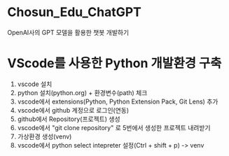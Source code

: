 # Chosun_Edu_ChatGPT
OpenAI사의 GPT 모델을 활용한 챗봇 개발하기

# VScode를 사용한 Python 개발환경 구축
 1. vscode 설치
 2. python 설치(python.org) + 환경변수(path) 체크
 3. vscode에서 extensions(Python, Python Extension Pack, Git Lens) 추가
 4. vscode에서 github 계정으로 로그인(연동)
 5. github에서 Repository(프로젝트) 생성
 6. vscode에서 "git clone repository" 로 5번에서 생성한 프로젝트 내려받기
 7. 가상환경 생성(venv)
 8. vscode에서 python select intepreter 설정(Ctrl + shift + p) -> venv

